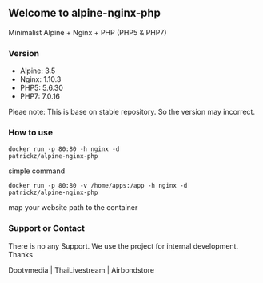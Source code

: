 ## Welcome to alpine-nginx-php

Minimalist Alpine + Nginx + PHP (PHP5 & PHP7)

### Version
- Alpine: 3.5
- Nginx: 1.10.3
- PHP5: 5.6.30
- PHP7: 7.0.16

Pleae note: This is base on stable repository. So the version may incorrect.

### How to use
<code>docker run -p 80:80 -h nginx -d patrickz/alpine-nginx-php</code>

simple command

<code>docker run -p 80:80 -v /home/apps:/app -h nginx -d patrickz/alpine-nginx-php</code>

map your website path to the container


### Support or Contact
There is no any Support. We use the project for internal development. Thanks

Dootvmedia | ThaiLivestream | Airbondstore

